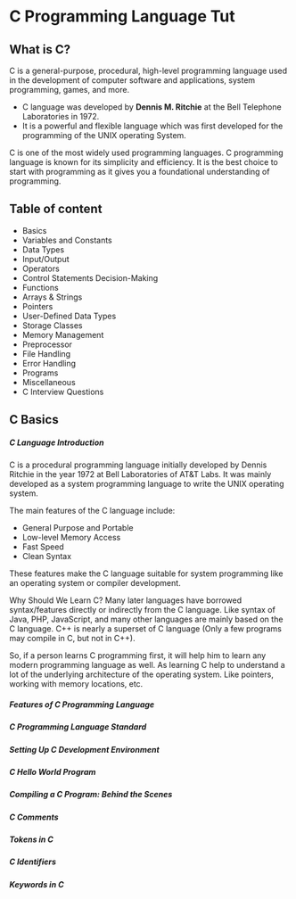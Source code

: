 # C Programming Language Tut

## What is C?

C is a general-purpose, procedural, high-level programming language used in the development of computer software and applications, system programming, games, and more.

- C language was developed by **Dennis M. Ritchie** at the Bell Telephone Laboratories in 1972.
- It is a powerful and flexible language which was first developed for the programming of the UNIX operating System.

C is one of the most widely used programming languages.
C programming language is known for its simplicity and efficiency. It is the best choice to start with programming as it gives you a foundational understanding of programming.

## Table of content

- Basics
- Variables and Constants
- Data Types
- Input/Output
- Operators
- Control Statements Decision-Making
- Functions
- Arrays & Strings
- Pointers
- User-Defined Data Types
- Storage Classes
- Memory Management
- Preprocessor
- File Handling
- Error Handling
- Programs
- Miscellaneous
- C Interview Questions

## C Basics

##### C Language Introduction

C is a procedural programming language initially developed by Dennis Ritchie in the year 1972 at Bell Laboratories of AT&T Labs. It was mainly developed as a system programming language to write the UNIX operating system.

The main features of the C language include:

- General Purpose and Portable
- Low-level Memory Access
- Fast Speed
- Clean Syntax

These features make the C language suitable for system programming like an operating system or compiler development.

Why Should We Learn C?
Many later languages have borrowed syntax/features directly or indirectly from the C language. Like syntax of Java, PHP, JavaScript, and many other languages are mainly based on the C language. C++ is nearly a superset of C language (Only a few programs may compile in C, but not in C++).

So, if a person learns C programming first, it will help him to learn any modern programming language as well. As learning C help to understand a lot of the underlying architecture of the operating system. Like pointers, working with memory locations, etc.

##### Features of C Programming Language

##### C Programming Language Standard

##### Setting Up C Development Environment

##### C Hello World Program

##### Compiling a C Program: Behind the Scenes

##### C Comments

##### Tokens in C

##### C Identifiers

##### Keywords in C
